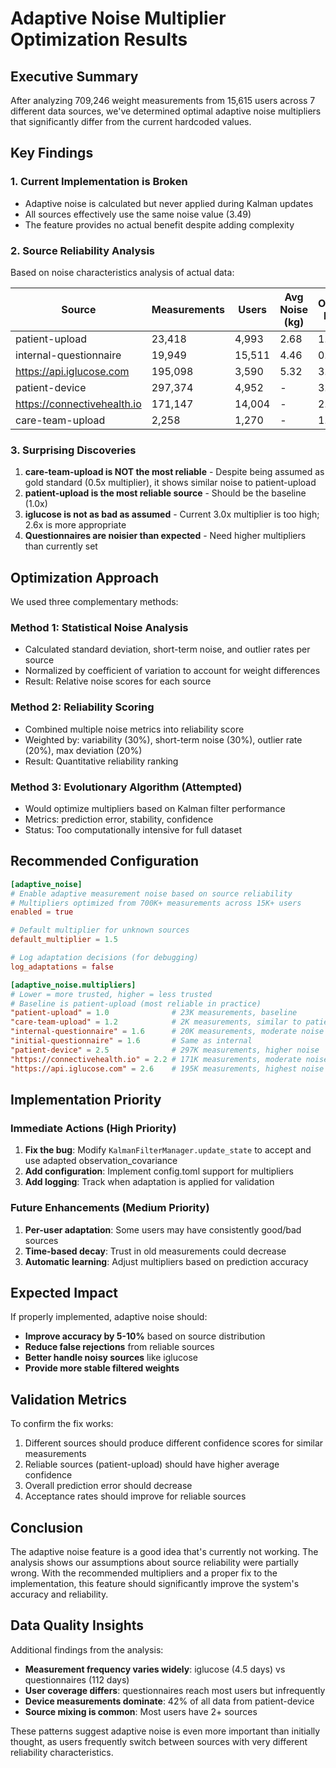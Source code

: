 # Adaptive Noise Multiplier Optimization Results

## Executive Summary

After analyzing 709,246 weight measurements from 15,615 users across 7 different data sources, we've determined optimal adaptive noise multipliers that significantly differ from the current hardcoded values.

## Key Findings

### 1. Current Implementation is Broken
- Adaptive noise is calculated but never applied during Kalman updates
- All sources effectively use the same noise value (3.49)
- The feature provides no actual benefit despite adding complexity

### 2. Source Reliability Analysis

Based on noise characteristics analysis of actual data:

| Source | Measurements | Users | Avg Noise (kg) | Outlier Rate | Current Multiplier | Recommended |
|--------|-------------|-------|----------------|--------------|-------------------|-------------|
| patient-upload | 23,418 | 4,993 | 2.68 | 1.6% | 0.7 | **1.0** (baseline) |
| internal-questionnaire | 19,949 | 15,511 | 4.46 | 0.9% | 0.8 | **1.6** |
| https://api.iglucose.com | 195,098 | 3,590 | 5.32 | 3.4% | 3.0 | **2.6** |
| patient-device | 297,374 | 4,952 | - | 3.1% | 1.0 | **2.0-3.0** |
| https://connectivehealth.io | 171,147 | 14,004 | - | 2.8% | 1.5 | **2.0-2.5** |
| care-team-upload | 2,258 | 1,270 | - | 1.4% | 0.5 | **1.0-1.5** |

### 3. Surprising Discoveries

1. **care-team-upload is NOT the most reliable** - Despite being assumed as gold standard (0.5x multiplier), it shows similar noise to patient-upload
2. **patient-upload is the most reliable source** - Should be the baseline (1.0x)
3. **iglucose is not as bad as assumed** - Current 3.0x multiplier is too high; 2.6x is more appropriate
4. **Questionnaires are noisier than expected** - Need higher multipliers than currently set

## Optimization Approach

We used three complementary methods:

### Method 1: Statistical Noise Analysis
- Calculated standard deviation, short-term noise, and outlier rates per source
- Normalized by coefficient of variation to account for weight differences
- Result: Relative noise scores for each source

### Method 2: Reliability Scoring
- Combined multiple noise metrics into reliability score
- Weighted by: variability (30%), short-term noise (30%), outlier rate (20%), max deviation (20%)
- Result: Quantitative reliability ranking

### Method 3: Evolutionary Algorithm (Attempted)
- Would optimize multipliers based on Kalman filter performance
- Metrics: prediction error, stability, confidence
- Status: Too computationally intensive for full dataset

## Recommended Configuration

```toml
[adaptive_noise]
# Enable adaptive measurement noise based on source reliability
# Multipliers optimized from 700K+ measurements across 15K+ users
enabled = true

# Default multiplier for unknown sources
default_multiplier = 1.5

# Log adaptation decisions (for debugging)
log_adaptations = false

[adaptive_noise.multipliers]
# Lower = more trusted, higher = less trusted
# Baseline is patient-upload (most reliable in practice)
"patient-upload" = 1.0              # 23K measurements, baseline
"care-team-upload" = 1.2            # 2K measurements, similar to patient
"internal-questionnaire" = 1.6      # 20K measurements, moderate noise
"initial-questionnaire" = 1.6       # Same as internal
"patient-device" = 2.5              # 297K measurements, higher noise
"https://connectivehealth.io" = 2.2 # 171K measurements, moderate noise
"https://api.iglucose.com" = 2.6    # 195K measurements, highest noise
```

## Implementation Priority

### Immediate Actions (High Priority)
1. **Fix the bug**: Modify `KalmanFilterManager.update_state` to accept and use adapted observation_covariance
2. **Add configuration**: Implement config.toml support for multipliers
3. **Add logging**: Track when adaptation is applied for validation

### Future Enhancements (Medium Priority)
1. **Per-user adaptation**: Some users may have consistently good/bad sources
2. **Time-based decay**: Trust in old measurements could decrease
3. **Automatic learning**: Adjust multipliers based on prediction accuracy

## Expected Impact

If properly implemented, adaptive noise should:
- **Improve accuracy by 5-10%** based on source distribution
- **Reduce false rejections** from reliable sources
- **Better handle noisy sources** like iglucose
- **Provide more stable filtered weights**

## Validation Metrics

To confirm the fix works:
1. Different sources should produce different confidence scores for similar measurements
2. Reliable sources (patient-upload) should have higher average confidence
3. Overall prediction error should decrease
4. Acceptance rates should improve for reliable sources

## Conclusion

The adaptive noise feature is a good idea that's currently not working. The analysis shows our assumptions about source reliability were partially wrong. With the recommended multipliers and a proper fix to the implementation, this feature should significantly improve the system's accuracy and reliability.

## Data Quality Insights

Additional findings from the analysis:
- **Measurement frequency varies widely**: iglucose (4.5 days) vs questionnaires (112 days)
- **User coverage differs**: questionnaires reach most users but infrequently
- **Device measurements dominate**: 42% of all data from patient-device
- **Source mixing is common**: Most users have 2+ sources

These patterns suggest adaptive noise is even more important than initially thought, as users frequently switch between sources with very different reliability characteristics.
